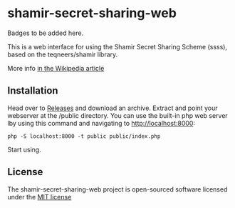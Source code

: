 # shamir-secret-sharing-web
Badges to be added here.

This is a web interface for using the Shamir Secret Sharing Scheme (ssss), based on the teqneers/shamir library.

More info [in the Wikipedia article](https://en.wikipedia.org/wiki/Shamir%27s_Secret_Sharing)

## Installation

Head over to [Releases](https://github.com/marcinlawnik/shamir-secret-sharing-web/releases) and download an archive.
Extract and point your webserver at the /public directory.
You can use the built-in php web server lby using this command and navigating to [http://localhost:8000](http://localhost:8000):

    php -S localhost:8000 -t public public/index.php



Start using.
## License

The shamir-secret-sharing-web project is open-sourced software licensed under the [MIT license](http://opensource.org/licenses/MIT)
